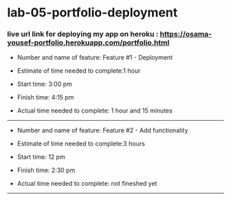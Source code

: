 # lab-05-portfolio-deployment

### live url link for deploying my app on heroku  : https://osama-yousef-portfolio.herokuapp.com/portfolio.html

* Number and name of feature: Feature #1 - Deployment

* Estimate of time needed to complete:1 hour

* Start time: 3:00 pm

* Finish time: 4:15 pm

* Actual time needed to complete: 1 hour and 15 minutes

------------------------------------------------------------
* Number and name of feature: Feature #2 - Add functionality

* Estimate of time needed to complete:3 hours

* Start time: 12 pm

* Finish time: 2:30 pm

* Actual time needed to complete: not fineshed yet

-------------------------------------------------------------

